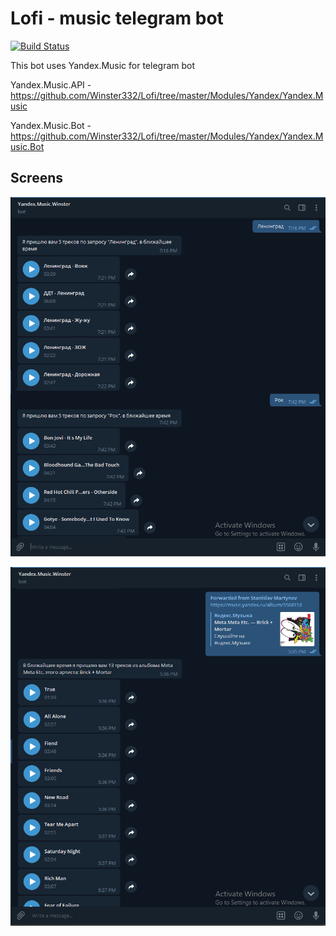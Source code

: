 Lofi - music telegram bot
======

[![Build Status](https://travis-ci.com/Winster332/Lofi.svg?token=9RFGGw1id2424svMxqyZ&branch=master)](https://travis-ci.com/Winster332/Lofi)

This bot uses Yandex.Music for telegram bot

Yandex.Music.API - https://github.com/Winster332/Lofi/tree/master/Modules/Yandex/Yandex.Music

Yandex.Music.Bot - https://github.com/Winster332/Lofi/tree/master/Modules/Yandex/Yandex.Music.Bot

## Screens

![N|Solid](https://github.com/Winster332/Lofi/blob/master/Imgs/Untitled.png)

![N|Solid](https://github.com/Winster332/Lofi/blob/master/Imgs/Untitled1.png)
